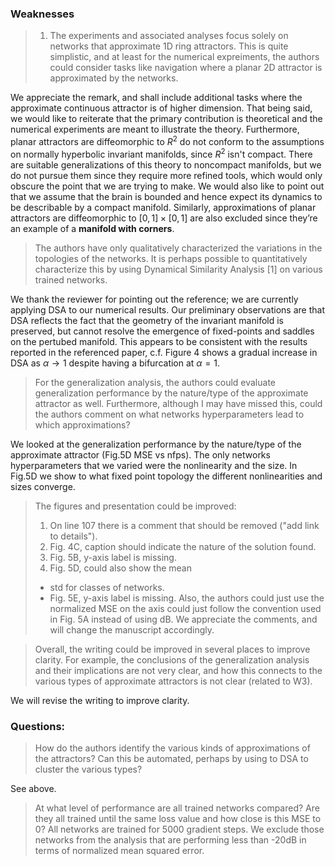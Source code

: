 ### Weaknesses
> 1. The experiments and associated analyses focus solely on networks that approximate 1D ring attractors.
> This is quite simplistic, and at least for the numerical expreiments, the authors could consider tasks like navigation where a planar 2D attractor is approximated by the networks.

We appreciate the remark, and shall include additional tasks where the approximate continuous attractor is of higher dimension.
That being said, we would like to reiterate that the primary contribution is theoretical and the numerical experiments are meant to illustrate the theory.
Furthermore, planar attractors are diffeomorphic to $R^2$ do not conform to the assumptions on normally hyperbolic invariant manifolds, since $R^2$ isn't compact.
There are suitable generalizations of this theory to noncompact manifolds, but we do not pursue them since they require more refined tools, which would only obscure the point that we are trying to make.
We would also like to point out that we assume that the brain is bounded and hence expect its dynamics to be describable by a compact manifold.
Similarly, approximations of planar attractors are diffeomorphic to $[0,1]\times[0,1]$ are also excluded since they’re an example of a **manifold with corners**.

> The authors have only qualitatively characterized the variations in the topologies of the networks. It is perhaps possible to quantitatively characterize this by using Dynamical Similarity Analysis [1] on various trained networks.

We thank the reviewer for pointing out the reference; we are currently applying DSA to our numerical results.
Our preliminary observations are that DSA reflects the fact that the geometry of the invariant manifold is preserved, but cannot resolve the emergence of fixed-points and saddles on the pertubed manifold.
This appears to be consistent with the results reported in the referenced paper, c.f. Figure 4 shows a gradual increase in DSA as $\alpha \to 1$ despite having a bifurcation at $\alpha = 1$.


> For the generalization analysis, the authors could evaluate generalization performance by the nature/type of the approximate attractor as well. Furthermore, although I may have missed this, could the authors comment on what networks hyperparameters lead to which approximations?

We looked at the generalization performance by the nature/type of the approximate attractor (Fig.5D MSE vs nfps).
The only networks hyperparameters that we varied were the nonlinearity and the size.
In Fig.5D we show to what fixed point topology the different nonlinearities and sizes converge.

> The figures and presentation could be improved:
> 1. On line 107 there is a comment that should be removed ("add link to details").
> 2. Fig. 4C, caption should indicate the nature of the solution found.
> 3. Fig. 5B, y-axis label is missing.
> 4. Fig. 5D, could also show the mean
> - std for classes of networks.
> - Fig. 5E, y-axis label is missing. Also, the authors could just use
> the normalized MSE on the axis could just follow the convention used in
> Fig. 5A instead of using dB.
We appreciate the comments, and will change the manuscript accordingly.


> Overall, the writing could be improved in several places to improve clarity. For example, the conclusions of the generalization analysis and their implications are not very clear, and how this connects to the various types of approximate attractors is not clear (related to W3).

We will revise the writing to improve clarity.


### Questions:

> How do the authors identify the various kinds of approximations of the attractors? Can this be automated, perhaps by using to DSA to cluster the various types?

See above.

> At what level of performance are all trained networks compared? Are they all trained until the same loss value and how close is this MSE to 0?
All networks are trained for 5000 gradient steps.
We exclude those networks from the analysis that are performing less than -20dB in terms of normalized mean squared error.
